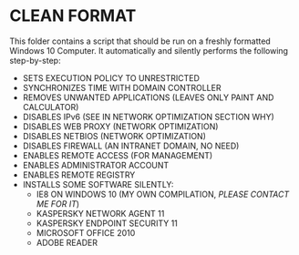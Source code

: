 # CLEAN FORMAT
This folder contains a script that should be run on a freshly formatted Windows 10 Computer. It automatically and silently performs the following step-by-step:
* SETS EXECUTION POLICY TO UNRESTRICTED
* SYNCHRONIZES TIME WITH DOMAIN CONTROLLER
* REMOVES UNWANTED APPLICATIONS (LEAVES ONLY PAINT AND CALCULATOR)
* DISABLES IPv6 (SEE IN NETWORK OPTIMIZATION SECTION WHY)
* DISABLES WEB PROXY (NETWORK OPTIMIZATION)
* DISABLES NETBIOS (NETWORK OPTIMIZATION)
* DISABLES FIREWALL (AN INTRANET DOMAIN, NO NEED)
* ENABLES REMOTE ACCESS (FOR MANAGEMENT)
* ENABLES ADMINISTRATOR ACCOUNT
* ENABLES REMOTE REGISTRY
* INSTALLS SOME SOFTWARE SILENTLY:
    * IE8 ON WINDOWS 10 (MY OWN COMPILATION, *PLEASE CONTACT ME FOR IT*)
    * KASPERSKY NETWORK AGENT 11
    * KASPERSKY ENDPOINT SECURITY 11
    * MICROSOFT OFFICE 2010
    * ADOBE READER
